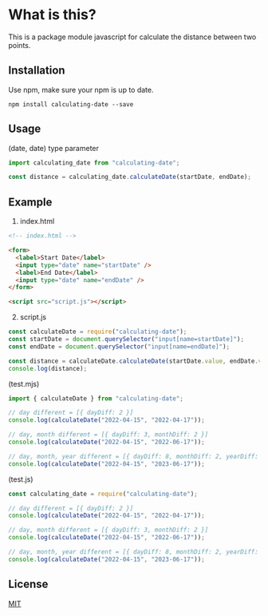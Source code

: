 # What is this?

This is a package module javascript for calculate the distance between two points.

## Installation

Use npm, make sure your npm is up to date.

```
npm install calculating-date --save
```

## Usage

(date, date) type parameter

```javascript
import calculating_date from "calculating-date";

const distance = calculating_date.calculateDate(startDate, endDate);
```

## Example

1. index.html

```html
<!-- index.html -->

<form>
  <label>Start Date</label>
  <input type="date" name="startDate" />
  <label>End Date</label>
  <input type="date" name="endDate" />
</form>

<script src="script.js"></script>
```

2. script.js

```javascript
const calculateDate = require("calculating-date");
const startDate = document.querySelector("input[name=startDate]");
const endDate = document.querySelector("input[name=endDate]");

const distance = calculateDate.calculateDate(startDate.value, endDate.value);
console.log(distance);
```

(test.mjs)

```javascript
import { calculateDate } from "calculating-date";

// day different = [{ dayDiff: 2 }]
console.log(calculateDate("2022-04-15", "2022-04-17"));

// day, month different = [{ dayDiff: 3, monthDiff: 2 }]
console.log(calculateDate("2022-04-15", "2022-06-17"));

// day, month, year different = [{ dayDiff: 8, monthDiff: 2, yearDiff: 1 }]
console.log(calculateDate("2022-04-15", "2023-06-17"));
```

(test.js)

```javascript
const calculating_date = require("calculating-date");

// day different = [{ dayDiff: 2 }]
console.log(calculateDate("2022-04-15", "2022-04-17"));

// day, month different = [{ dayDiff: 3, monthDiff: 2 }]
console.log(calculateDate("2022-04-15", "2022-06-17"));

// day, month, year different = [{ dayDiff: 8, monthDiff: 2, yearDiff: 1 }]
console.log(calculateDate("2022-04-15", "2023-06-17"));
```

## License

[MIT](https://choosealicense.com/licenses/mit/)
